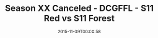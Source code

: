 ---
title: Season XX Canceled - DCGFFL - S11 Red vs S11 Forest
teams-score:
- team: _teams/s11-red.md
  score: 0
- team: _teams/s11-forest.md
  score: 0
mvp: ''
game-ball: ''
season: 11
week: 0
date: '2015-11-09T00:00:58'
pageid: season-11-playoffs-november-8-2015-942-vs-927
---